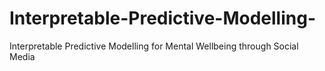 # Interpretable-Predictive-Modelling-
Interpretable Predictive Modelling for Mental Wellbeing through Social Media
